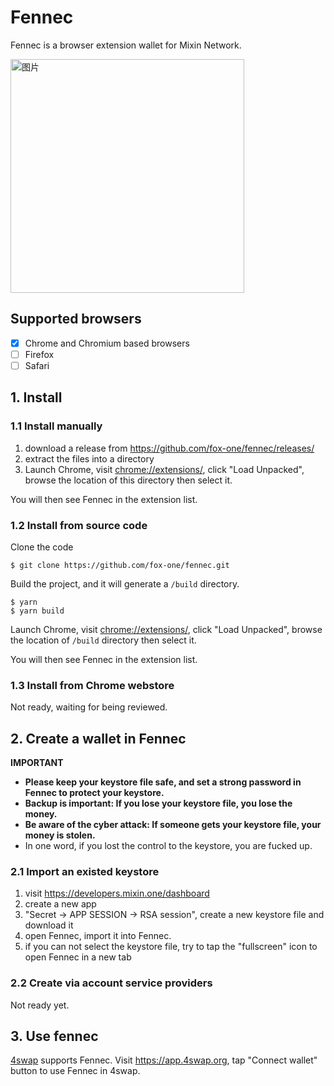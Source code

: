 # Fennec

Fennec is a browser extension wallet for Mixin Network.

<img width="374" alt="图片" src="https://user-images.githubusercontent.com/67439/114180680-7b160580-997b-11eb-9639-91eb0cf79611.png">


## Supported browsers

- [x] Chrome and Chromium based browsers
- [ ] Firefox
- [ ] Safari

## 1. Install

### 1.1 Install manually

1. download a release from https://github.com/fox-one/fennec/releases/
2. extract the files into a directory
3. Launch Chrome, visit [chrome://extensions/](chrome://extensions/), click "Load Unpacked", browse the location of this directory then select it. 

You will then see Fennec in the extension list.

### 1.2 Install from source code

Clone the code

```
$ git clone https://github.com/fox-one/fennec.git
```

Build the project, and it will generate a `/build` directory.

```
$ yarn
$ yarn build
```

Launch Chrome, visit [chrome://extensions/](chrome://extensions/), click "Load Unpacked", browse the location of `/build` directory then select it.

You will then see Fennec in the extension list.

### 1.3 Install from Chrome webstore

Not ready, waiting for being reviewed.

## 2. Create a wallet in Fennec

**IMPORTANT**

- **Please keep your keystore file safe, and set a strong password in Fennec to protect your keystore.**
- **Backup is important: If you lose your keystore file, you lose the money.**
- **Be aware of the cyber attack: If someone gets your keystore file, your money is stolen.**
- In one word, if you lost the control to the keystore, you are fucked up.

### 2.1 Import an existed keystore

1. visit https://developers.mixin.one/dashboard
2. create a new app
3. "Secret -> APP SESSION -> RSA session", create a new keystore file and download it
4. open Fennec, import it into Fennec.
5. if you can not select the keystore file, try to tap the "fullscreen" icon to open Fennec in a new tab

### 2.2 Create via account service providers

Not ready yet.

## 3. Use fennec

[4swap](https://4swap.org) supports Fennec. Visit https://app.4swap.org, tap "Connect wallet" button to use Fennec in 4swap.


